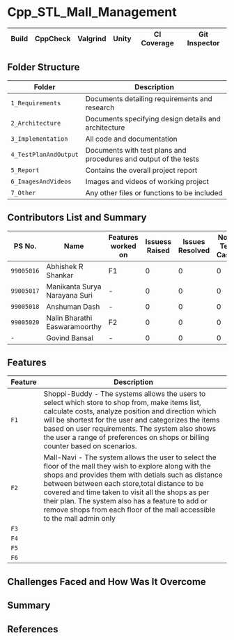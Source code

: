 # Cpp_STL_Mall_Management

Build | CppCheck | Valgrind | Unity  | CI Coverage  |  Git Inspector |
------|----------|----------|--------|--------------|----------------|


## Folder Structure
Folder               | Description
---------------------| -----------------------------------------
`1_Requirements`     | Documents detailing requirements and research
`2_Architecture`     | Documents specifying design details and architecture
`3_Implementation`   | All code and documentation
`4_TestPlanAndOutput`| Documents with test plans and procedures and output of the tests
`5_Report`           | Contains the overall project report
`6_ImagesAndVideos`  | Images and videos of working project
`7_Other`            | Any other files or functions to be included


## Contributors List and Summary

PS No.    |  Name               |    Features worked on            | Issuess Raised |Issues Resolved |No of Test Cases|Test Cases Passed
----------|---------------------|----------------------------------|----------------|----------------|----------------|-----------------
`99005016`| Abhishek R Shankar  | F1 | 0 | 0 | 0 | 0 |      
`99005017`| Manikanta Surya Narayana Suri  | - | 0 | 0 | 0 | 0 |
`99005018`| Anshuman Dash  | - | 0 | 0 | 0 | 0 |
`99005020`| Nalin Bharathi Easwaramoorthy  | F2 | 0 | 0 | 0 | 0 |
`-`| Govind Bansal  | - | 0 | 0 | 0 | 0 |         


## Features
|Feature | Description |
|--------| ----------------------------------------- |
|`F1`    | Shoppi-Buddy - The systems allows the users to select which store to shop from, make items list, calculate costs, analyze position and direction which will be shortest for the user and categorizes the items based on user requirements. The system also shows the user a range of preferences on shops or billing counter based on scenarios. |
|`F2`    | Mall-Navi - The system allows the user to select the floor of the mall they wish to explore along with the shops and provides them with detials such as distance between between each store,total distance to be covered and time taken to visit all the shops as per their plan. The system also has a feature to add or remove shops from each floor of the mall accessible to the mall admin only   |
|`F3`    |  |
|`F4`    |  |
|`F5`    |  |
|`F6`    |  |


## Challenges Faced and How Was It Overcome


## Summary


## References
